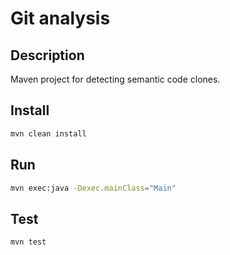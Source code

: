 # Git analysis

## Description

Maven project for detecting semantic code clones.

## Install

```bash
mvn clean install
```

## Run

```bash
mvn exec:java -Dexec.mainClass="Main"
```

## Test

```bash
mvn test
```




